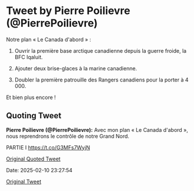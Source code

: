 # Tweet by Pierre Poilievre (@PierrePoilievre)

Notre plan « Le Canada d'abord » :

1. Ouvrir la première base arctique canadienne depuis la guerre froide, la BFC Iqaluit.

2. Ajouter deux brise-glaces à la marine canadienne.

3. Doubler la première patrouille des Rangers canadiens pour la porter à 4 000.

Et bien plus encore !

## Quoting Tweet

**Pierre Poilievre (@PierrePoilievre):** Avec mon plan « Le Canada d'abord », nous reprendrons le contrôle de notre Grand Nord.

PARTIE I https://t.co/G3MFs7WyjN

[Original Quoted Tweet](https://x.com/PierrePoilievre/status/1888890905429467211)

Date: 2025-02-10 23:27:54

[Original Tweet](https://x.com/PierrePoilievre/status/1889093969209893233)
